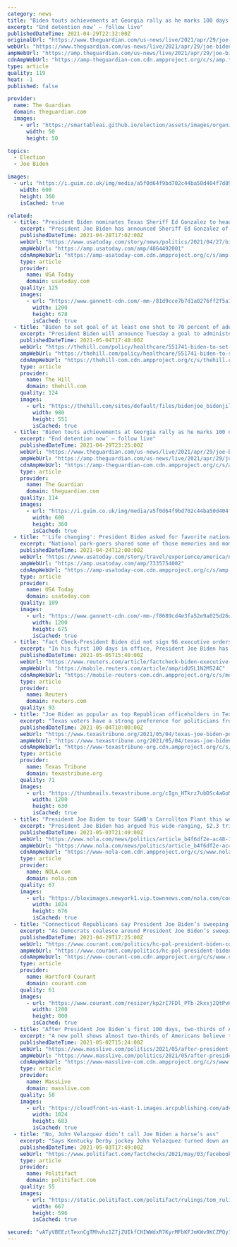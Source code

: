 ```yaml
---
category: news
title: "Biden touts achievements at Georgia rally as he marks 100 days as president – live"
excerpt: "End detention now’ – follow live"
publishedDateTime: 2021-04-29T22:32:00Z
originalUrl: "https://www.theguardian.com/us-news/live/2021/apr/29/joe-biden-speech-100-days-covid-coronavirus-vaccines-latest?page=with:block-608b0e4e8f0874ac77453fda"
webUrl: "https://www.theguardian.com/us-news/live/2021/apr/29/joe-biden-speech-100-days-covid-coronavirus-vaccines-latest?page=with:block-608b0e4e8f0874ac77453fda"
ampWebUrl: "https://amp.theguardian.com/us-news/live/2021/apr/29/joe-biden-speech-100-days-covid-coronavirus-vaccines-latest"
cdnAmpWebUrl: "https://amp-theguardian-com.cdn.ampproject.org/c/s/amp.theguardian.com/us-news/live/2021/apr/29/joe-biden-speech-100-days-covid-coronavirus-vaccines-latest"
type: article
quality: 119
heat: -1
published: false

provider:
  name: The Guardian
  domain: theguardian.com
  images:
    - url: "https://smartableai.github.io/election/assets/images/organizations/theguardian.com-50x50.jpg"
      width: 50
      height: 50

topics:
  - Election
  - Joe Biden

images:
  - url: "https://i.guim.co.uk/img/media/a5f0d64f9bd702c44ba50d404f7d894f6e39cc64/0_222_4862_2917/master/4862.jpg?width=300&quality=45&auto=format&fit=max&dpr=2&s=787b2730ae0133e578be8022776ba688"
    width: 600
    height: 360
    isCached: true

related:
  - title: "President Biden nominates Texas Sheriff Ed Gonzalez to head ICE"
    excerpt: "President Joe Biden has announced Sheriff Ed Gonzalez of Harris County, Texas, as his nominee for director of Immigration and Customs Enforcement. He was included on a list of 11 nominations for key national security positions."
    publishedDateTime: 2021-04-28T17:02:00Z
    webUrl: "https://www.usatoday.com/story/news/politics/2021/04/27/biden-names-harris-county-sheriff-ed-gonzalez-head-ice/4864492001/"
    ampWebUrl: "https://amp.usatoday.com/amp/4864492001"
    cdnAmpWebUrl: "https://amp-usatoday-com.cdn.ampproject.org/c/s/amp.usatoday.com/amp/4864492001"
    type: article
    provider:
      name: USA Today
      domain: usatoday.com
    quality: 125
    images:
      - url: "https://www.gannett-cdn.com/-mm-/81d9cce7b7d1a0276ff2f5a1f631b49764f09684/c=0-229-3061-1958/local/-/media/2017/01/31/USATODAY/USATODAY/636214873441033287-USP-NFL-SUPER-BOWL-LI-SECURITY-PRESS-CONFERENCE-88450154.JPG?auto=webp&format=pjpg&width=1200"
        width: 1200
        height: 678
        isCached: true
  - title: "Biden to set goal of at least one shot to 70 percent of adults by July 4"
    excerpt: "President Biden will announce Tuesday a goal to administer at least one shot of the coronavirus vaccine to 70 percent of U.S. adults by July 4th, as the country moves to vaccinate harder-to-reach Americans."
    publishedDateTime: 2021-05-04T17:48:00Z
    webUrl: "https://thehill.com/policy/healthcare/551741-biden-to-set-goal-of-at-least-one-shot-to-70-percent-of-adults-by-july-4"
    ampWebUrl: "https://thehill.com/policy/healthcare/551741-biden-to-set-goal-of-at-least-one-shot-to-70-percent-of-adults-by-july-4?amp"
    cdnAmpWebUrl: "https://thehill-com.cdn.ampproject.org/c/s/thehill.com/policy/healthcare/551741-biden-to-set-goal-of-at-least-one-shot-to-70-percent-of-adults-by-july-4?amp"
    type: article
    provider:
      name: The Hill
      domain: thehill.com
    quality: 124
    images:
      - url: "https://thehill.com/sites/default/files/bidenjoe_bidenjill_05032021getty.jpg"
        width: 980
        height: 551
        isCached: true
  - title: "Biden touts achievements at Georgia rally as he marks 100 days as president – as it happened"
    excerpt: "End detention now’ – follow live"
    publishedDateTime: 2021-04-29T23:25:00Z
    webUrl: "https://www.theguardian.com/us-news/live/2021/apr/29/joe-biden-speech-100-days-covid-coronavirus-vaccines-latest?page=with:block-608b14378f08300738403647"
    ampWebUrl: "https://amp.theguardian.com/us-news/live/2021/apr/29/joe-biden-speech-100-days-covid-coronavirus-vaccines-latest"
    cdnAmpWebUrl: "https://amp-theguardian-com.cdn.ampproject.org/c/s/amp.theguardian.com/us-news/live/2021/apr/29/joe-biden-speech-100-days-covid-coronavirus-vaccines-latest"
    type: article
    provider:
      name: The Guardian
      domain: theguardian.com
    quality: 114
    images:
      - url: "https://i.guim.co.uk/img/media/a5f0d64f9bd702c44ba50d404f7d894f6e39cc64/0_222_4862_2917/master/4862.jpg?width=300&quality=45&auto=format&fit=max&dpr=2&s=787b2730ae0133e578be8022776ba688"
        width: 600
        height: 360
        isCached: true
  - title: "'Life changing': President Biden asked for favorite national park memories, and they were heartwarming"
    excerpt: "National park-goers shared some of those memories and moments on Twitter this week in honor of National Park Week, which runs through Sunday and is celebrated by the National Park Foundation each April."
    publishedDateTime: 2021-04-24T12:00:00Z
    webUrl: "https://www.usatoday.com/story/travel/experience/america/national-parks/2021/04/24/national-park-week-twitter-memories-joe-biden-yellowstone-zion/7335754002/"
    ampWebUrl: "https://amp.usatoday.com/amp/7335754002"
    cdnAmpWebUrl: "https://amp-usatoday-com.cdn.ampproject.org/c/s/amp.usatoday.com/amp/7335754002"
    type: article
    provider:
      name: USA Today
      domain: usatoday.com
    quality: 109
    images:
      - url: "https://www.gannett-cdn.com/-mm-/f8689cd4e3fa52e9a025d26db599d5f77cd587a1/c=0-296-5168-3203/local/-/media/2021/02/25/USATODAY/usatsports/GettyImages-669737652.jpg?auto=webp&format=pjpg&width=1200"
        width: 1200
        height: 675
        isCached: true
  - title: "Fact Check-President Biden did not sign 96 executive orders in his first three months in office"
    excerpt: "In his first 100 days in office, President Joe Biden has not signed 96 executive orders. According to FederalRegister.gov, part of the United States National Archives, the Biden Administration had published 42 executive orders by April 27,"
    publishedDateTime: 2021-05-05T15:40:00Z
    webUrl: "https://www.reuters.com/article/factcheck-biden-executive-orders-idUSL1N2MS24C"
    ampWebUrl: "https://mobile.reuters.com/article/amp/idUSL1N2MS24C"
    cdnAmpWebUrl: "https://mobile-reuters-com.cdn.ampproject.org/c/s/mobile.reuters.com/article/amp/idUSL1N2MS24C"
    type: article
    provider:
      name: Reuters
      domain: reuters.com
    quality: 93
  - title: "Joe Biden as popular as top Republican officeholders in Texas, UT/TT Poll finds"
    excerpt: "Texas voters have a strong preference for politicians from their own parties, but overall, the president is as popular here as the governor or either of the state's U.S. senators."
    publishedDateTime: 2021-05-04T10:00:00Z
    webUrl: "https://www.texastribune.org/2021/05/04/texas-joe-biden-poll/"
    ampWebUrl: "https://www.texastribune.org/2021/05/04/texas-joe-biden-poll/amp/"
    cdnAmpWebUrl: "https://www-texastribune-org.cdn.ampproject.org/c/s/www.texastribune.org/2021/05/04/texas-joe-biden-poll/amp/"
    type: article
    provider:
      name: Texas Tribune
      domain: texastribune.org
    quality: 71
    images:
      - url: "https://thumbnails.texastribune.org/cIgn_HTkrz7ubDSc4aGoMgcI_uI=/1200x630/filters:quality(95)/static.texastribune.org/media/files/3966241820de010a5085a084b0e8d80a/UT%20TT%20Biden%20Assesment.jpg"
        width: 1200
        height: 630
        isCached: true
  - title: "President Joe Biden to tour S&WB's Carrollton Plant this week, according to White House"
    excerpt: "President Joe Biden has argued his wide-ranging, $2.3 trillion infrastructure plan is a solution to decades of underinvestment in roads, pipes and other major projects throughout the country."
    publishedDateTime: 2021-05-03T21:49:00Z
    webUrl: "https://www.nola.com/news/politics/article_b4f6df2e-ac48-11eb-8e6f-bf71074b3739.html"
    ampWebUrl: "https://www.nola.com/news/politics/article_b4f6df2e-ac48-11eb-8e6f-bf71074b3739.amp.html"
    cdnAmpWebUrl: "https://www-nola-com.cdn.ampproject.org/c/s/www.nola.com/news/politics/article_b4f6df2e-ac48-11eb-8e6f-bf71074b3739.amp.html"
    type: article
    provider:
      name: NOLA.com
      domain: nola.com
    quality: 67
    images:
      - url: "https://bloximages.newyork1.vip.townnews.com/nola.com/content/tncms/assets/v3/editorial/9/0c/90cab378-25c5-11eb-b2be-476e690edf48/5df57e8ab9e25.image.jpg?resize=1024%2C676"
        width: 1024
        height: 676
        isCached: true
  - title: "Connecticut Republicans say President Joe Biden’s sweeping plans would spend too much, too quickly"
    excerpt: "As Democrats coalesce around President Joe Biden’s sweeping plans, Republicans in Connecticut and elsewhere say they think the president is spending too much too quickly."
    publishedDateTime: 2021-04-29T17:25:00Z
    webUrl: "https://www.courant.com/politics/hc-pol-president-biden-connecticut-republicans-reaction-20210429-fhlzemwvibgfvjpnmerf7owniu-story.html"
    ampWebUrl: "https://www.courant.com/politics/hc-pol-president-biden-connecticut-republicans-reaction-20210429-fhlzemwvibgfvjpnmerf7owniu-story.html?outputType=amp"
    cdnAmpWebUrl: "https://www-courant-com.cdn.ampproject.org/c/s/www.courant.com/politics/hc-pol-president-biden-connecticut-republicans-reaction-20210429-fhlzemwvibgfvjpnmerf7owniu-story.html?outputType=amp"
    type: article
    provider:
      name: Hartford Courant
      domain: courant.com
    quality: 61
    images:
      - url: "https://www.courant.com/resizer/kp2rI7FDl_PTb-2kxsj2QtPvHNM=/1200x0/top/cloudfront-us-east-1.images.arcpublishing.com/tronc/4TTXR4G4RCSMT7TPMONQ4CKPDA.jpg"
        width: 1200
        height: 800
        isCached: true
  - title: "After President Joe Biden’s first 100 days, two-thirds of Americans believe US headed in right direction"
    excerpt: "A new poll shows almost two-thirds of Americans believe the country is headed in the right direction after President Joe Biden ’s first 100 days in office. The newest ABC News/Ipsos shows 64% are optimistic a few days after Biden reached the early milestone and just as the nationwide COVID-19 vaccination effort has significantly reduced deaths,"
    publishedDateTime: 2021-05-02T15:24:00Z
    webUrl: "https://www.masslive.com/politics/2021/05/after-president-joe-bidens-first-100-days-two-thirds-of-americans-believe-us-headed-in-right-direction.html"
    ampWebUrl: "https://www.masslive.com/politics/2021/05/after-president-joe-bidens-first-100-days-two-thirds-of-americans-believe-us-headed-in-right-direction.html?outputType=amp"
    cdnAmpWebUrl: "https://www-masslive-com.cdn.ampproject.org/c/s/www.masslive.com/politics/2021/05/after-president-joe-bidens-first-100-days-two-thirds-of-americans-believe-us-headed-in-right-direction.html?outputType=amp"
    type: article
    provider:
      name: MassLive
      domain: masslive.com
    quality: 58
    images:
      - url: "https://cloudfront-us-east-1.images.arcpublishing.com/advancelocal/AA7RDVDVBRHTVHZZIYNBYVBHAQ.jpg"
        width: 1024
        height: 683
        isCached: true
  - title: "No, John Velazquez didn’t call Joe Biden a horse’s ass"
    excerpt: "Says Kentucky Derby jockey John Velazquez turned down an invitation to the White House and said, “if I wanted to see a horse’s ass I would of came in second.” John Velazquez didn’t say this and he hasn’t been invited to the White House,"
    publishedDateTime: 2021-05-03T17:49:00Z
    webUrl: "https://www.politifact.com/factchecks/2021/may/03/facebook-posts/no-john-velazquez-didnt-call-joe-biden-horses-ass/"
    type: article
    provider:
      name: Politifact
      domain: politifact.com
    quality: 55
    images:
      - url: "https://static.politifact.com/politifact/rulings/tom_ruling_pof.png"
        width: 667
        height: 596
        isCached: true

secured: "vATyVBEEztTexnCgTMhvhx1Z7jZUIkfCHIWWdxR7KyrMFbKFJmKWv9KCZPQy1DFg0Qc0D30s9uaKrPtHJa9bSGtiH4ncZU/fy42swdaAX9e2hkpmr3vo/9LYVMEJXdx/uEfVtOX0BX8mBwXg0E4hmMcEZd5gJm6rFsTcrfGtv8de3owIStgYo90CgzbqHidJBdoyNoNCtuAPsuTJOgaDcp+wfTO9s7WYBHFkLd8DlUvylzcPBb9BjpUhYP2tB24Ypj7UuFswVvBtPpmyQgbKUP6iUCSM1vukMhcWcIyt3EmAVjSJoxUa2Qc7WakOkUTEXpC5j0MW4Xnv6DRFPpn0WI3DKTLEj+y/N+7cM8+UDrY=;StXcsnJbMQNycpD5Tr+PhA=="
---
```


